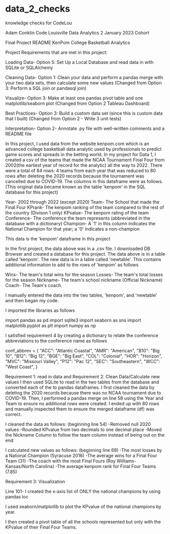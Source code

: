 # data_2_checks
knowledge checks for CodeLou

Adam Conklin Code Louisville Data Analytics 2 January 2023 Cohort

Final Project README KenPom College Basketball Analytics

Project Requirements that are met in this project:

Loading Data- Option 5: Set Up a Local Database and read data in with SQLite or SQLAlchemy

Cleaning Data- Option 1: Clean your data and perform a pandas merge with your two data sets, then calculate some new values (Changed from Option 3: Perform a SQL join or pandasql join)

Visualize- Option 3: Make at least one pandas pivot table and one matplotlib/seaborn plot (Changed from Option 2 Tableau Dashboard)

Best Practices- Option 3: Build a custom data set (since this is custom data that I built) (Changed from Option 2 - Write 3 unit tests)

Interpretation- Option 2- Annotate .py file with well-written comments and a README file

In this project, I used data from the website kenpom.com which is an advanced college basketball data analytic used by professionals to predict game scores and spreads in the betting world. In my project for Data 1, I created a csv of the teams that made the NCAA Tournament Final Four from 2002(the earliest year of record for the analytic) all the way to 2022. There were a total of 84 rows: 4 teams from each year that was reduced to 80 rows after deleting the 2020 records because the tournament was cancelled due to COVID-19. The columns in this dataframe were as follows. (This original data became known as the table 'kenpom' in the SQL database for this project)

Year- 2002 through 2022 (except 2020) Team- The School that made the Final Four KPrank- The kenpom ranking of the team compared to the rest of the country (Divison 1 only) KPvalue- The kenpom rating of the team Conference- The conference the team represents (abbreviated in the database with a dictionary) Champion- A '1' in this column indicates the National Champion for that year; a '0' indicates a non-champion

This data is the 'kenpom' dataframe in this project

In the first project, the data above was in a .csv file. I downloaded DB Browser and created a database for this project. The data above is in a table called 'kenpom'. The new data is in a table called 'newtable'. This contains additional information to add to the rows of 'kenpom' as follows

Wins- The team's total wins for the season Losses- The team's total losses for the season Nickname- The team's school nickname (Official Nickname) Coach- The Team's coach.

I manually entered the data into the two tables, 'kenpom', and 'newtable' and then began my code.

I imported the libraries as follows

import pandas as pd import sqlite3 import seaborn as sns import matplotlib.pyplot as plt import numpy as np

I satisfied requirement 4 by creating a dictionary to relate the conference abbreviations to the conference name as follows

conf_abbrev = { "ACC": "Atlantic Coastal", "AMR": "American", "B10": "Big 10", "B12": "Big 12", "BGE": "Big East", "COL": "Colonial", "HOR": "Horizon", "MVC": "Missouri Valley", "P12": "Pac 12", "SEC": "Southeastern", "WCC": "West Coast", }

Requirement 1: read in data and Requirement 2: Clean Data/Calculate new values I then used SQLite to read in the two tables from the database and converted each of the to pandas dataframes. I first cleaned the data by deleting the 2020 records because there was no NCAA tournament due to COVID-19. Then, I performed a pandas merge on line 58 using the Year and Team to ensure no additional rows were created. I ended up with 80 rows and manually inspected them to ensure the merged dataframe (df) was correct.

I cleaned the data as follows: (beginning line 54) -Removed null 2020 values -Rounded KPvalue from two decimals to one decimal place -Moved the Nickname Column to follow the team column instead of being out on the end

I calculated new values as follows: (beginning line 69) -The most losses by a National Champion (Syracuse 2016) -The average wins for a Final Four Team (31) -The coach with the most Final Fours (Roy Williams- Kansas/North Carolina) -The average kenpom rank for Final Four Teams (7.85)

Requirement 3: Visualization

Line 101- I created the x-axis list of ONLY the national champions by using pandas loc

I used seaborn/matplotlib to plot the KPvalue of the national champions by year.

I then created a pivot table of all the schools represented but only with the KPvalue of their Final Four Teams.
